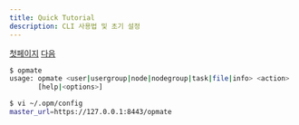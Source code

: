 ```yaml
---
title: Quick Tutorial
description: CLI 사용법 및 초기 설정
---
```


[첫페이지](QuickTutorial.md) [다음](QuickTutorial2.md)


```sh
$ opmate
usage: opmate <user|usergroup|node|nodegroup|task|file|info> <action>
       [help|<options>]
```

```sh
$ vi ~/.opm/config
master_url=https://127.0.0.1:8443/opmate
```
